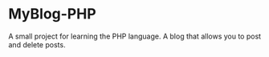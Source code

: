 # MyBlog-PHP
A small project for learning the PHP language. A blog that allows you to post and delete posts.
